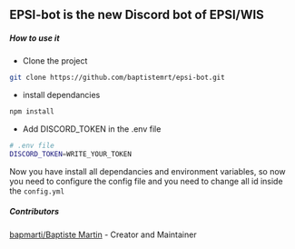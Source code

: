 ## EPSI-bot is the new Discord bot of EPSI/WIS

##### How to use it

* Clone the project
```bash
git clone https://github.com/baptistemrt/epsi-bot.git
```

* install dependancies
```bash
npm install
```

* Add DISCORD_TOKEN in the .env file
```bash
# .env file
DISCORD_TOKEN=WRITE_YOUR_TOKEN
```

Now you have install all dependancies and environment variables, so now you need to configure the config file and you need to change all id inside the ``config.yml``


##### Contributors

[bapmarti/Baptiste Martin](https://github.com/baptistemrt) - Creator and Maintainer
